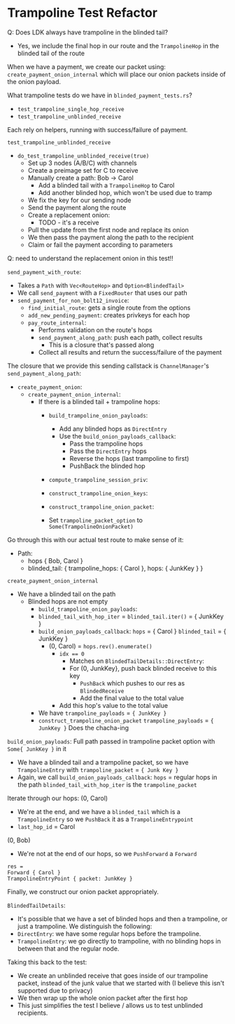 # Trampoline Test Refactor

Q: Does LDK always have trampoline in the blinded tail?
- Yes, we include the final hop in our route and the
  `TrampolineHop` in the blinded tail of the route

When we have a payment, we create our packet using:
`create_payment_onion_internal` which will place our onion packets
inside of the onion payload.

What trampoline tests do we have in `blinded_payment_tests.rs`?
- `test_trampoline_single_hop_receive`
- `test_trampoline_unblinded_receive`

Each rely on helpers, running with success/failure of payment.

`test_trampoline_unblinded_receive`
  - `do_test_trampoline_unblinded_receive(true)`
    - Set up 3 nodes (A/B/C) with channels
    - Create a preimage set for C to receive
    - Manually create a path: Bob -> Carol
      - Add a blinded tail with a `TrampolineHop` to Carol
      - Add another blinded hop, which won't be used due to tramp
    - We fix the key for our sending node
    - Send the payment along the route
    - Create a replacement onion:
      - TODO - it's a receive
    - Pull the update from the first node and replace its onion
    - We then pass the payment along the path to the recipient 
    - Claim or fail the payment according to parameters

Q: need to understand the replacement onion in this test!!

`send_payment_with_route`:
- Takes a `Path` with `Vec<RouteHop>` and `Option<BlindedTail>`
- We call `send_payment` with a `FixedRouter` that uses our path
- `send_payment_for_non_bolt12_invoice`: 
  - `find_initial_route`: gets a single route from the options
  - `add_new_pending_payment`: creates privkeys for each hop
  - `pay_route_internal`:
    - Performs validation on the route's hops
    - `send_payment_along_path`: push each path, collect results
      - This is a closure that's passed along
    - Collect all results and return the success/failure of the payment

The closure that we provide this sending callstack is `ChannelManager`'s
`send_payment_along_path`:
- `create_payment_onion`:
  - `create_payment_onion_internal`:
    - If there is a blinded tail + trampoline hops:
      - `build_trampoline_onion_payloads`:
        - Add any blinded hops as `DirectEntry`
        - Use the `build_onion_payloads_callback`:
          - Pass the trampoline hops
          - Pass the `DirectEntry` hops 
          - Reverse the hops (last trampoline to first)
          - PushBack the blinded hop

      - `compute_trampoline_session_priv`:
      - `construct_trampoline_onion_keys`:
      - `construct_trampoline_onion_packet`:
      - Set `trampoline_packet_option` to `Some(TrampolineOnionPacket)` 

Go through this with our actual test route to make sense of it:
- Path:
  - hops { Bob, Carol }
  - blinded_tail: {
      trampoline_hops: { Carol },
      hops: { JunkKey }
  }

`create_payment_onion_internal`
- We have a blinded tail on the path
  - Blinded hops are not empty
    -  `build_trampoline_onion_payloads`:
      - `blinded_tail_with_hop_iter` = `blinded_tail.iter()`
        = { JunkKey }
      - `build_onion_payloads_callback`:
        `hops` = { Carol }
        `blinded_tail` = { JunkKey }
        - (0, Carol) = `hops.rev().enumerate()`
          - `idx == 0`
            - Matches on `BlindedTailDetails::DirectEntry`:
            - For (0, JunkKey}, push back blinded receive to this key
              - `PushBack` which pushes to our res as `BlindedReceive`
              - Add the final value to the total value
          - Add this hop's value to the total value
    - We have `trampoline_payloads` = `{ JunkKey }`
    - `construct_trampoline_onion_packet`
      `trampoline_payloads` = `{ JunkKey }` 
      Does the chacha-ing

`build_onion_payloads`:
  Full path passed in
  trampoline packet option with `Some{ JunkKey }` in it
  - We have a blinded tail and a trampoline packet, so we have
    `TrampolineEntry` with `trampoline_packet` = `{ Junk Key }`
  - Again, we call `build_onion_payloads_callback`:
    `hops` = regular hops in the path
    `blinded_tail_with_hop_iter` is the `trampoline_packet`

Iterate through our hops:
(0, Carol)
  - We're at the end, and we have a `blinded_tail` which is a
    `TrampolineEntry` so we `PushBack` it as a `TrampolineEntrypoint`
  - `last_hop_id` = Carol

(0, Bob)
  - We're not at the end of our hops, so we `PushForward` a `Forward`

```
res = 
Forward { Carol }
TrampolineEntryPoint { packet: JunkKey }
```

Finally, we construct our onion packet appropriately.

`BlindedTailDetails`:
- It's possible that we have a set of blinded hops and then a
  trampoline, or just a trampoline. We distinguish the following:
- `DirectEntry`: we have some regular hops before the trampoline.
- `TrampolineEntry`: we go directly to trampoline, with no blinding
  hops in between that and the regular node.

Taking this back to the test:
- We create an unblinded receive that goes inside of our trampoline
  packet, instead of the junk value that we started with
  (I believe this isn't supported due to privacy)
- We then wrap up the whole onion packet after the first hop
- This just simplifies the test I believe / allows us to test unblinded
  recipients.

